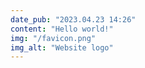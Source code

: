 ```yaml
---
date_pub: "2023.04.23 14:26"
content: "Hello world!"
img: "/favicon.png"
img_alt: "Website logo"
---
```

